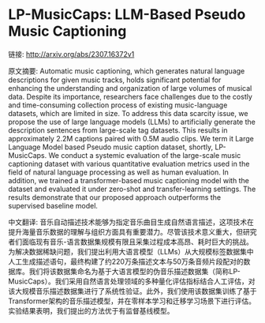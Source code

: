 # LP-MusicCaps: LLM-Based Pseudo Music Captioning

链接: http://arxiv.org/abs/2307.16372v1

原文摘要:
Automatic music captioning, which generates natural language descriptions for
given music tracks, holds significant potential for enhancing the understanding
and organization of large volumes of musical data. Despite its importance,
researchers face challenges due to the costly and time-consuming collection
process of existing music-language datasets, which are limited in size. To
address this data scarcity issue, we propose the use of large language models
(LLMs) to artificially generate the description sentences from large-scale tag
datasets. This results in approximately 2.2M captions paired with 0.5M audio
clips. We term it Large Language Model based Pseudo music caption dataset,
shortly, LP-MusicCaps. We conduct a systemic evaluation of the large-scale
music captioning dataset with various quantitative evaluation metrics used in
the field of natural language processing as well as human evaluation. In
addition, we trained a transformer-based music captioning model with the
dataset and evaluated it under zero-shot and transfer-learning settings. The
results demonstrate that our proposed approach outperforms the supervised
baseline model.

中文翻译:
音乐自动描述技术能够为指定音乐曲目生成自然语言描述，这项技术在提升海量音乐数据的理解与组织方面具有重要潜力。尽管该技术意义重大，但研究者们面临现有音乐-语言数据集规模有限且采集过程成本高昂、耗时巨大的挑战。为解决数据稀缺问题，我们提出利用大语言模型（LLMs）从大规模标签数据集中人工生成描述语句，最终构建了约220万条描述文本与50万条音频片段配对的数据库。我们将该数据集命名为基于大语言模型的伪音乐描述数据集（简称LP-MusicCaps）。我们采用自然语言处理领域的多种量化评估指标结合人工评估，对该大规模音乐描述数据集进行了系统性验证。此外，我们使用该数据集训练了基于Transformer架构的音乐描述模型，并在零样本学习和迁移学习场景下进行评估。实验结果表明，我们提出的方法优于有监督基线模型。


